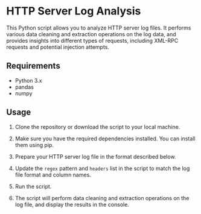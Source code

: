 # HTTP Server Log Analysis

This Python script allows you to analyze HTTP server log files. It performs various data cleaning and extraction operations on the log data, and provides insights into different types of requests, including XML-RPC requests and potential injection attempts.

## Requirements

- Python 3.x
- pandas
- numpy

## Usage

1. Clone the repository or download the script to your local machine.

2. Make sure you have the required dependencies installed. You can install them using pip.

3. Prepare your HTTP server log file in the format described below.

4. Update the `regex` pattern and `headers` list in the script to match the log file format and column names.

5. Run the script.

6. The script will perform data cleaning and extraction operations on the log file, and display the results in the console.


